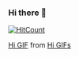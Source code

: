 ### Hi there 👋

<!--
**Shehan82/Shehan82** is a ✨ _special_ ✨ repository because its `README.md` (this file) appears on your GitHub profile.

Here are some ideas to get you started:

- 🔭 I’m currently working on ...
- 🌱 I’m currently learning ...
- 👯 I’m looking to collaborate on ...
- 🤔 I’m looking for help with ...
- 💬 Ask me about ...
- 📫 How to reach me: ...
- 😄 Pronouns: ...
- ⚡ Fun fact: ...
-->

[![HitCount](http://hits.dwyl.com/Shehan82/Shehan82.svg)](http://hits.dwyl.com/Shehan82/Shehan82)

<div class="tenor-gif-embed" data-postid="5793167" data-share-method="host" data-width="100%" data-aspect-ratio="1.0802603036876355"><a href="https://tenor.com/view/hi-hello-gif-5793167">Hi GIF</a> from <a href="https://tenor.com/search/hi-gifs">Hi GIFs</a></div><script type="text/javascript" async src="https://tenor.com/embed.js"></script>
